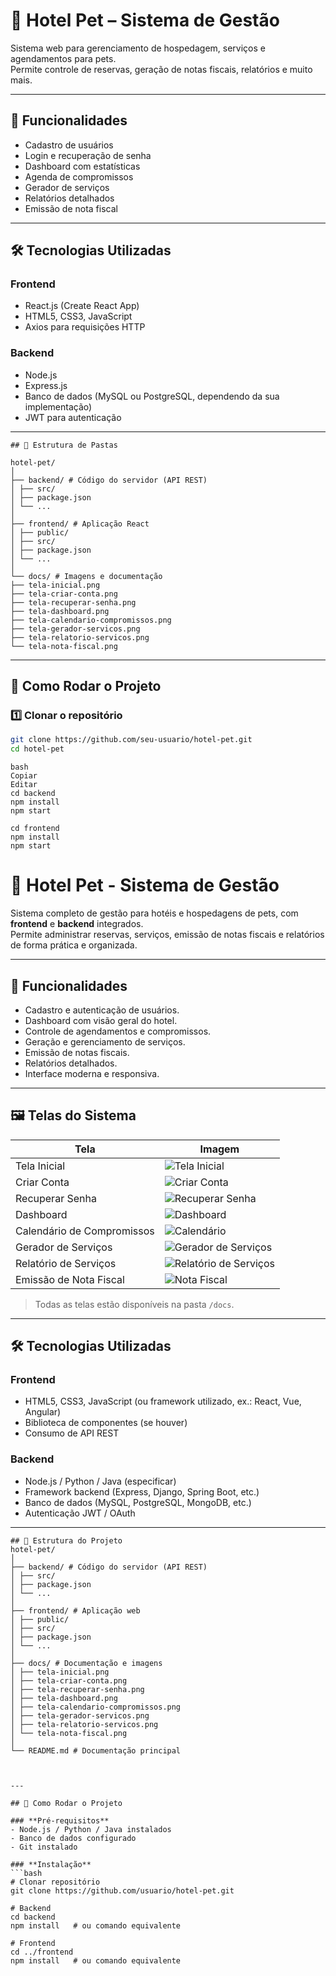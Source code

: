 # 🐾 Hotel Pet – Sistema de Gestão

Sistema web para gerenciamento de hospedagem, serviços e agendamentos para pets.  
Permite controle de reservas, geração de notas fiscais, relatórios e muito mais.

---

## 📌 Funcionalidades

- Cadastro de usuários
- Login e recuperação de senha
- Dashboard com estatísticas
- Agenda de compromissos
- Gerador de serviços
- Relatórios detalhados
- Emissão de nota fiscal

---

## 🛠 Tecnologias Utilizadas

### Frontend
- React.js (Create React App)
- HTML5, CSS3, JavaScript
- Axios para requisições HTTP

### Backend
- Node.js
- Express.js
- Banco de dados (MySQL ou PostgreSQL, dependendo da sua implementação)
- JWT para autenticação

---
````
## 📂 Estrutura de Pastas

hotel-pet/
│
├── backend/ # Código do servidor (API REST)
│ ├── src/
│ ├── package.json
│ └── ...
│
├── frontend/ # Aplicação React
│ ├── public/
│ ├── src/
│ ├── package.json
│ └── ...
│
└── docs/ # Imagens e documentação
├── tela-inicial.png
├── tela-criar-conta.png
├── tela-recuperar-senha.png
├── tela-dashboard.png
├── tela-calendario-compromissos.png
├── tela-gerador-servicos.png
├── tela-relatorio-servicos.png
└── tela-nota-fiscal.png

````


---

## 🚀 Como Rodar o Projeto

### 1️⃣ Clonar o repositório

```bash
git clone https://github.com/seu-usuario/hotel-pet.git
cd hotel-pet
````

````2️⃣ Rodar o Backend
bash
Copiar
Editar
cd backend
npm install
npm start
````
````3️⃣ Rodar o Frontend
cd frontend
npm install
npm start
````








































# 🐾 Hotel Pet - Sistema de Gestão

Sistema completo de gestão para hotéis e hospedagens de pets, com **frontend** e **backend** integrados.  
Permite administrar reservas, serviços, emissão de notas fiscais e relatórios de forma prática e organizada.

---

## 📌 Funcionalidades

- Cadastro e autenticação de usuários.
- Dashboard com visão geral do hotel.
- Controle de agendamentos e compromissos.
- Geração e gerenciamento de serviços.
- Emissão de notas fiscais.
- Relatórios detalhados.
- Interface moderna e responsiva.

---

## 🖼 Telas do Sistema

| Tela | Imagem |
|------|--------|
| Tela Inicial | ![Tela Inicial](docs/tela-inicial.png) |
| Criar Conta | ![Criar Conta](docs/tela-criar-conta.png) |
| Recuperar Senha | ![Recuperar Senha](docs/tela-recuperar-senha.png) |
| Dashboard | ![Dashboard](docs/tela-dashboard.png) |
| Calendário de Compromissos | ![Calendário](https://github.com/FernandoJesuss/pethotel-frontend/blob/main/src/assets/tela%20calendario%20de%20compromisso%20.png) |
| Gerador de Serviços | ![Gerador de Serviços](docs/tela-gerador-servicos.png) |
| Relatório de Serviços | ![Relatório de Serviços](docs/tela-relatorio-servicos.png) |
| Emissão de Nota Fiscal | ![Nota Fiscal](docs/tela-nota-fiscal.png) |

> Todas as telas estão disponíveis na pasta `/docs`.

---

## 🛠 Tecnologias Utilizadas

### **Frontend**
- HTML5, CSS3, JavaScript (ou framework utilizado, ex.: React, Vue, Angular)
- Biblioteca de componentes (se houver)
- Consumo de API REST

### **Backend**
- Node.js / Python / Java (especificar)
- Framework backend (Express, Django, Spring Boot, etc.)
- Banco de dados (MySQL, PostgreSQL, MongoDB, etc.)
- Autenticação JWT / OAuth

---

````
## 📂 Estrutura do Projeto
hotel-pet/
│
├── backend/ # Código do servidor (API REST)
│ ├── src/
│ ├── package.json
│ └── ...
│
├── frontend/ # Aplicação web
│ ├── public/
│ ├── src/
│ ├── package.json
│ └── ...
│
├── docs/ # Documentação e imagens
│ ├── tela-inicial.png
│ ├── tela-criar-conta.png
│ ├── tela-recuperar-senha.png
│ ├── tela-dashboard.png
│ ├── tela-calendario-compromissos.png
│ ├── tela-gerador-servicos.png
│ ├── tela-relatorio-servicos.png
│ └── tela-nota-fiscal.png
│
└── README.md # Documentação principal



---

## 🚀 Como Rodar o Projeto

### **Pré-requisitos**
- Node.js / Python / Java instalados
- Banco de dados configurado
- Git instalado

### **Instalação**
```bash
# Clonar repositório
git clone https://github.com/usuario/hotel-pet.git

# Backend
cd backend
npm install   # ou comando equivalente

# Frontend
cd ../frontend
npm install   # ou comando equivalente



